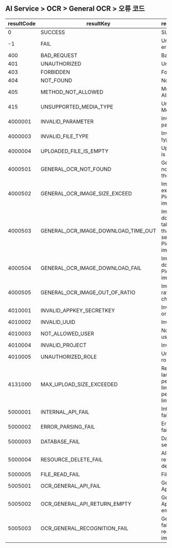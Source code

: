 ## AI Service > OCR > General OCR > 오류 코드

| resultCode | resultKey | resultMessage                                                                |
|---|---|------------------------------------------------------------------------------|
| 0 | SUCCESS | SUCCESS                                                                      |
| -1 | FAIL | Unknown error.                                                               |
| 400 | BAD_REQUEST | Bad Request                                                                  |
| 401 | UNAUTHORIZED | Unauthorized                                                                 |
| 403 | FORBIDDEN | Forbidden                                                                    |
| 404 | NOT_FOUND | Not Found                                                                    |
| 405 | METHOD_NOT_ALLOWED | Method Not Allowed                                                           |
| 415 | UNSUPPORTED_MEDIA_TYPE | Unsupported Media Type                                                       |
| 4000001 | INVALID_PARAMETER | Invalid parameter.                                                           |
| 4000003 | INVALID_FILE_TYPE | Invalid file type.                                                           |
| 4000004 | UPLOADED_FILE_IS_EMPTY | Uploaded file is empty.                                                      |
| 4000501 | GENERAL_OCR_NOT_FOUND | General OCR not found in the image.                                          |
| 4000502 | GENERAL_OCR_IMAGE_SIZE_EXCEED | Image size exceeded. Please check image URL.                                 |
| 4000503 | GENERAL_OCR_IMAGE_DOWNLOAD_TIME_OUT | Image download takes more than 20 seconds. Please check image URL.           |
| 4000504 | GENERAL_OCR_IMAGE_DOWNLOAD_FAIL | Image download fail. Please check image URL.                                 |
| 4000505 | GENERAL_OCR_IMAGE_OUT_OF_RATIO | Image out of ratio. Please check image.                                      |
| 4010001 | INVALID_APPKEY_SECRETKEY | Invalid appKey or secretKey.                                                 |
| 4010002 | INVALID_UUID | Invalid uuid.                                                                |
| 4010003 | NOT_ALLOWED_USER | Not allowed user.                                                            |
| 4010004 | INVALID_PROJECT | Invalid project.                                                             |
| 4010005 | UNAUTHORIZED_ROLE | Unauthorized role.                                                           |
| 4131000 | MAX_UPLOAD_SIZE_EXCEEDED | Request size is larger than permissible limit. the permissible limit is 5mb. |
| 5000001 | INTERNAL_API_FAIL | Internal Api fail.                                                           |
| 5000002 | ERROR_PARSING_FAIL | Error parsing fail.                                                          |
| 5000003 | DATABASE_FAIL | Database server error.                                                       |
| 5000004 | RESOURCE_DELETE_FAIL | All or some resource delete fail.                                            |
| 5000005 | FILE_READ_FAIL | File read fail.                                                              |
| 5005001 | OCR_GENERAL_API_FAIL| General OCR Api fail.                                                        |
| 5005002 | OCR_GENERAL_API_RETURN_EMPTY | General OCR Api returned empty body.                                         |
| 5005003 | OCR_GENERAL_RECOGNITION_FAIL | General OCR failed to recognize the image.                                   |